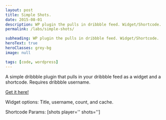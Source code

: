 ```yaml
---
layout: post
title: Simple Shots.
date: 2015-08-01
description: WP plugin the pulls in dribbble feed. Widget/Shortcode.
permalink: /labs/simple-shots/

subheading: WP plugin the pulls in dribbble feed. Widget/Shortcode.
heroText: true
heroClasses: grey-bg
image: null

tags: [code, wordpress]
---
```


A simple dribbble plugin that pulls in your dribbble feed as a widget and a shortcode. Requires dribbble username.

[Get it here!](http://github.com/kiriaze/simple-shots)

Widget options: Title, username, count, and cache.

Shortcode Params: [shots player='' shots='']
